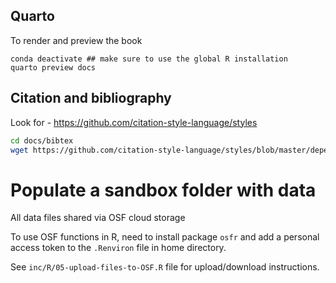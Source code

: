 
## Quarto 

To render and preview the book

```{sh}
conda deactivate ## make sure to use the global R installation
quarto preview docs

```


## Citation and bibliography

Look for - https://github.com/citation-style-language/styles
```sh
cd docs/bibtex
wget https://github.com/citation-style-language/styles/blob/master/dependent/ecological-indicators.csl
```


# Populate a sandbox folder with data

All data files shared via OSF cloud storage

To use OSF functions in R, need to install package `osfr` and add a personal access token to the `.Renviron` file in home directory.

See `inc/R/05-upload-files-to-OSF.R` file for upload/download instructions.
